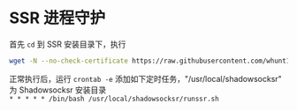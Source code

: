# SSR 进程守护
首先 `cd` 到 SSR 安装目录下，执行
```bash
wget -N --no-check-certificate https://raw.githubusercontent.com/whunt1/ssrkeeper/master/runssr.sh && chmod +x runssr.sh && bash runssr.sh
```
正常执行后，运行 `crontab -e` 添加如下定时任务，"/usr/local/shadowsocksr" 为 Shadowsocksr 安装目录   
`* * * * * /bin/bash /usr/local/shadowsocksr/runssr.sh`
